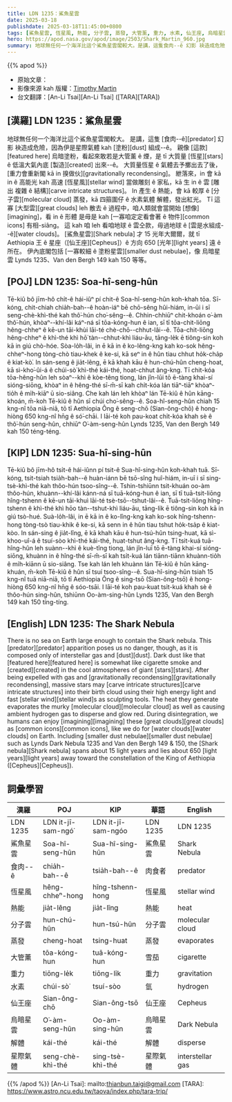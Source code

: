 ```yaml
---
title: LDN 1235：鯊魚星雲
date: 2025-03-18
publishdate: 2025-03-18T11:45:00+0800
tags: [鯊魚星雲, 恆星風, 熱能, 分子雲, 蒸發, 大管薰, 重力, 水素, 仙王座, 烏暗星雲, Lynds 1235, Van den Bergh 149, Van den Bergh 150, 解體, 食肉--ê, 星際氣體]
hero: https://apod.nasa.gov/apod/image/2503/Shark_Martin_960.jpg
summary: 地球無任何一个海洋比這个鯊魚星雲閣較大。是講，這隻食肉--ê 幻影 袂造成危險，因為伊是星際氣體 kah 塗粉組成--ê。
---
```


{{% apod %}}

- 原始文章：[](https://apod.nasa.gov/apod/ap250318.html)
- 影像來源 kah 版權：[Timothy Martin](https://www.astrobin.com/users/AccidentalAstronomers/)
- 台文翻譯：[An-Li Tsai][An-Li Tsai] ([TARA][TARA])

## [漢羅] LDN 1235：鯊魚星雲
地球無任何一个海洋比這个鯊魚星雲閣較大。
是講，這隻 [食肉--ê][predator] 幻影 袂造成危險，因為伊是星際氣體 kah [塗粉][dust] 組成--ê。
親像 [這款][featured here] 烏暗塗粉，看起來敢若是大管薰 ê 煙，是 tī 大質量 [恆星][stars] ê 低溫大氣內底 [製造][created] 出來--ê。
大質量恆星 ê 氣體去予擲出去了後，[重力會重新閣 kā in 搝做伙][gravitationally recondensing]。
紲落來，in 會 kā in ê 高能光 kah 高速 [恆星風][stellar wind] 當做雕刻 ê 家私，kā 生 in ê 雲 [雕出 複雜 ê 結構][carve intricate structures]。
In 產生 ê 熱能，會 kā 較厚 ê [分子雲][molecular cloud] 蒸發，kā 四箍圍仔 ê 水素氣體 解體，發出紅光。
Tī 這寡 [大型雲][great clouds] leh 散去 ê 過程中，咱人類就會當開始 [想像][imagining]，看 in ê 形體 是毋是 kah [一寡咱定定看會著 ê 物件][common icons] 有相-siâng。
這 kah 咱 leh 看咱地球 ê 雲仝款，毋過地球 ê [雲是水組成--ê][water clouds]。
[鯊魚星雲][Shark nebula] 才 15 光年大爾爾，就 tī Aethiopia 王 ê 星座（[仙王座][Cepheus]）ê 方向 650 [光年][light years] 遠 ê 所在。
伊內底閣包括 [一寡較細 ê 塗粉星雲][smaller dust nebulae]，像 烏暗星雲 Lynds 1235、Van den Bergh 149 kah 150 等等。

## [POJ] LDN 1235: Soa-hî-seng-hûn
Tē-kiû bô jīm-hô chi̍t-ê hái-iûⁿ pí chit-ê Soa-hî-seng-hûn koh-khah tōa.
Sī-kóng, chit-chiah chia̍h-bah--ê hoàn-iáⁿ bē chō-sêng hûi-hiám, in-ūi i sī seng-chè-khì-thé kah thô͘-hún cho͘-sêng--ê.
Chhin-chhiūⁿ chit-khoán o͘-àm thô͘-hún, khòaⁿ--khí-lâi káⁿ-ná sī tōa-kóng-hun ê ian, sī tī tōa-chit-liōng hêng-chheⁿ ê kē-un tāi-khùi lāi-té chè-chō--chhut-lâi--ê.
Tōa-chit-liōng hêng-chheⁿ ê khì-thé khì hō͘ tàn--chhut-khì liáu-āu, tāng-le̍k ē tiông-sin koh kā in giú chò-hóe.
Sòa-lo̍h-lâi, in ē kā in ê ko-lêng-kng kah ko-sok hêng-chheⁿ-hong tòng-chò tiau-khek ê ke-si, kā seⁿ in ê hûn tiau chhut ho̍k-cha̍p ê kiat-kò͘.
In sán-seng ê jia̍t-lêng, ē kā khah kāu ê hun-chú-hûn cheng-hoat, kā sì-kho͘-ûi-á ê chúi-sò͘ khì-thé kái-thé, hoat-chhut âng-kng.
Tī chit-kóa tōa-hêng-hûn leh sòaⁿ--khì ê kòe-têng tiong, lán jîn-lūi tō ē-tàng khai-sí sióng-siōng, khòaⁿ in ê hêng-thé sī-m̄-sī kah chi̍t-kóa lán tiāⁿ-tiāⁿ khòaⁿ-tio̍h ê mi̍h-kiāⁿ ū sio-siâng.
Che kah lán leh khòaⁿ lán Tē-kiû ê hûn kāng-khoán, m̄-koh Tē-kiû ê hûn sī chúi cho͘-sêng--ê.
Soa-hî-seng-hûn chiah 15 kng-nî tōa niā-niā, tō tī Aethiopia Ông ê seng-chō (Sian-ông-chō) ê hong-hiòng 650 kng-nî hn̄g ê só͘-chāi.
I lāi-té koh pau-koat chi̍t-kóa khah sè ê thô͘-hún seng-hûn, chhiūⁿ O͘-àm-seng-hûn Lynds 1235, Van den Bergh 149 kah 150 téng-téng.

## [KIP] LDN 1235: Sua-hî-sing-hûn
Tē-kiû bô jīm-hô tsi̍t-ê hái-iûnn pí tsit-ê Sua-hî-sing-hûn koh-khah tuā.
Sī-kóng, tsit-tsiah tsia̍h-bah--ê huàn-iánn bē tsō-sîng huî-hiám, in-uī i sī sing-tsè-khì-thé kah thôo-hún tsoo-sîng--ê.
Tshin-tshiūnn tsit-khuán oo-àm thôo-hún, khuànn--khí-lâi kánn-ná sī tuā-kóng-hun ê ian, sī tī tuā-tsit-liōng hîng-tshenn ê kē-un tāi-khuì lāi-té tsè-tsō--tshut-lâi--ê.
Tuā-tsit-liōng hîng-tshenn ê khì-thé khì hōo tàn--tshut-khì liáu-āu, tāng-li̍k ē tiông-sin koh kā in giú tsò-hué.
Suà-lo̍h-lâi, in ē kā in ê ko-lîng-kng kah ko-sok hîng-tshenn-hong tòng-tsò tiau-khik ê ke-si, kā senn in ê hûn tiau tshut ho̍k-tsa̍p ê kiat-kòo.
In sán-sing ê jia̍t-lîng, ē kā khah kāu ê hun-tsú-hûn tsing-huat, kā sì-khoo-uî-á ê tsuí-sòo khì-thé kái-thé, huat-tshut âng-kng.
Tī tsit-kuá tuā-hîng-hûn leh suànn--khì ê kuè-tîng tiong, lán jîn-luī tō ē-tàng khai-sí sióng-siōng, khuànn in ê hîng-thé sī-m̄-sī kah tsi̍t-kuá lán tiānn-tiānn khuànn-tio̍h ê mi̍h-kiānn ū sio-siâng.
Tse kah lán leh khuànn lán Tē-kiû ê hûn kāng-khuán, m̄-koh Tē-kiû ê hûn sī tsuí tsoo-sîng--ê.
Sua-hî-sing-hûn tsiah 15 kng-nî tuā niā-niā, tō tī Aethiopia Ông ê sing-tsō (Sian-ông-tsō) ê hong-hiòng 650 kng-nî hn̄g ê sóo-tsāi.
I lāi-té koh pau-kuat tsi̍t-kuá khah sè ê thôo-hún sing-hûn, tshiūnn Oo-àm-sing-hûn Lynds 1235, Van den Bergh 149 kah 150 tíng-tíng.

## [English] LDN 1235: The Shark Nebula
There is no sea on Earth large enough to contain the Shark nebula.
This [predator][predator] apparition poses us no danger, though, as it is composed only of interstellar gas and [dust][dust].
Dark dust like that [featured here][featured here] is somewhat like cigarette smoke and [created][created] in the cool atmospheres of giant [stars][stars].
After being expelled with gas and [gravitationally recondensing][gravitationally recondensing], massive stars may [carve intricate structures][carve intricate structures] into their birth cloud using their high energy light and fast [stellar wind][stellar wind]s as sculpting tools.
The heat they generate evaporates the murky [molecular cloud][molecular cloud] as well as causing ambient hydrogen gas to disperse and glow red.
During disintegration, we humans can enjoy [imagining][imagining] these [great clouds][great clouds] as [common icons][common icons], like we do for [water clouds][water clouds] on Earth.
Including [smaller dust nebulae][smaller dust nebulae] such as Lynds Dark Nebula 1235 and Van den Bergh 149 & 150, the [Shark nebula][Shark nebula] spans about 15 light years and lies about 650 [light years][light years] away toward the constellation of the King of Aethiopia ([Cepheus][Cepheus]).

## 詞彙學習
|漢羅|POJ|KIP|華語|English|
|-|-|-|-|-|
| LDN 1235 | LDN it-jī-sam-ngó͘ | LDN it-jī-sam-ngóo | LDN 1235 | LDN 1235 |
| 鯊魚星雲 | Soa-hî-seng-hûn | Sua-hî-sing-hûn | 鯊魚星雲 | Shark Nebula |
| 食肉-⁠-ê | chia̍h-bah-⁠-ê | tsia̍h-bah-⁠-ê | 肉食者 | predator |
| 恆星風 | hêng-chheⁿ-hong | hîng-tshenn-hong | 恆星風 | stellar wind |
| 熱能 | jia̍t-lêng | jia̍t-lîng | 熱能 | heat |
| 分子雲 | hun-chú-hûn | hun-tsú-hûn | 分子雲 | molecular cloud |
| 蒸發 | cheng-hoat | tsing-huat | 蒸發 | evaporates |
| 大管薰 | tōa-kóng-hun | tuā-kóng-hun | 雪茄 | cigarette |
| 重力 | tiōng-le̍k | tiōng-li̍k | 重力 | gravitation |
| 水素 | chúi-sò͘ | tsuí-sòo | 氫 | hydrogen |
| 仙王座 | Sian-ông-chō | Sian-ông-tsō | 仙王座 | Cepheus |
| 烏暗星雲 | O͘-àm-seng-hûn | Oo-àm-sing-hûn | 烏暗星雲 | Dark Nebula |
| 解體 | kái-thé | kái-thé | 解體 | disperse |
| 星際氣體 | seng-chè-khì-thé | sing-tsè-khì-thé | 星際氣體 | interstellar gas |

{{% /apod %}}
[An-Li Tsai]: mailto:thianbun.taigi@gmail.com
[TARA]: https://www.astro.ncu.edu.tw/taova/index.php/tara-trip/

[copyright]: https://apod.nasa.gov/apod/fap/lib/about_apod.html#srapply
[License3]: https://creativecommons.org/licenses/by-nc-nd/3.0/
[License2]:https://creativecommons.org/licenses/by-nc-nd/2.0/
